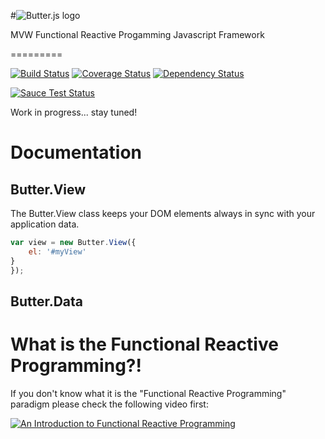 #![Butter.js logo](https://raw.githubusercontent.com/bagel-framework/Butter.js/master/logos/logo.png)

MVW Functional Reactive Progamming Javascript Framework

=========

[![Build Status](https://travis-ci.org/bagel-framework/Butter.js.svg?branch=master)](https://travis-ci.org/bagel-framework/Butter.js)
[![Coverage Status](https://img.shields.io/coveralls/bagel-framework/Butter.js.svg)](https://coveralls.io/r/bagel-framework/Butter.js)
[![Dependency Status](https://gemnasium.com/bagel-framework/Butter.js.svg)](https://gemnasium.com/bagel-framework/Butter.js)

[![Sauce Test Status](https://saucelabs.com/browser-matrix/butter.svg)](https://saucelabs.com/u/butter)

Work in progress... stay tuned!

# Documentation

## Butter.View

The Butter.View class keeps your DOM elements always in sync with your application data.

```javascript
var view = new Butter.View({
	el: '#myView'
}
});
```

## Butter.Data

# What is the Functional Reactive Programming?!
If you don't know what it is the "Functional Reactive Programming" paradigm please check the following video first:

[![An Introduction to Functional Reactive Programming](http://img.youtube.com/vi/ZOCCzDNsAtI/hqdefault.jpg)](https://www.youtube.com/watch?v=ZOCCzDNsAtI)



